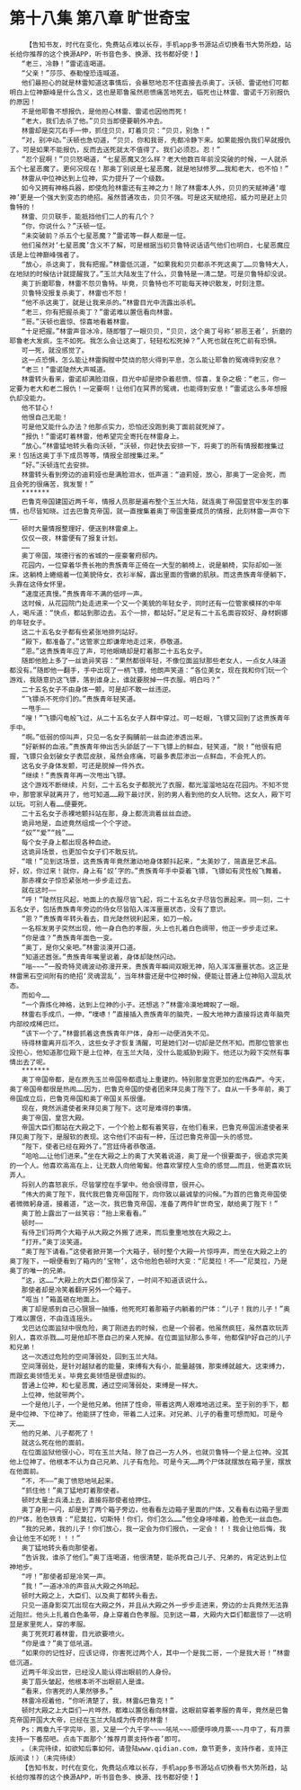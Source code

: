 # 第十八集 第八章 旷世奇宝
        【告知书友，时代在变化，免费站点难以长存，手机app多书源站点切换看书大势所趋，站长给你推荐的这个换源APP，听书音色多、换源、找书都好使！】
       “老三，冷静！”雷诺连喝道。
       “父亲！”莎莎、泰勒惶恐连喊道。
       他们最担心的就是林雷知道这事情后，会暴怒地忍不住直接去杀奥丁。沃顿、雷诺他们可都明白上位神巅峰是什么含义，这也是耶鲁虽然悲愤痛苦地死去，临死也让林雷、雷诺千万别报仇的原因！
       不是他耶鲁不想报仇，是他担心林雷、雷诺也因他而死！
       “老大，我们去杀了他。”贝贝当即便要朝外冲去。
       林雷却是突兀右手一伸，抓住贝贝，盯着贝贝：“贝贝，别急！”
       “对，别冲动。”沃顿也急切道，“贝贝，你和我哥，先都冷静下来。如果能报仇我们早就报仇了。可是如果不能报仇，反而去送死就太不值得了。我们必须忍。忍！”
       “忍个屁啊！”贝贝怒喝道，“七星恶魔又怎么样？老大他数百年前没突破的时候，一人就杀五个七星恶魔了。更何况现在！那奥丁别说是七星恶魔，就是地狱修罗……我和老大，也不怕！”
       林雷从中位神达到上位神，实力提升了一个级数。
       如今又拥有神格兵器，即使危险林雷还有主神之力！除了林雷本人外，贝贝的天赋神通‘噬神’更是一个强大到变态的绝招。虽然普通攻击，贝贝不强。可是这天赋绝招，威力可是赶上贝鲁特的！
       林雷、贝贝联手，能抵挡他们二人的有几个？
       “你，你说什么？”沃顿一怔。
       “未突破前？杀五个七星恶魔？”雷诺等一群人都是一怔。
       他们虽然对‘七星恶魔’含义不了解，可是根据当初贝鲁特说话语气他们也明白，七星恶魔应该是上位神巅峰强者了。
       “放心，杀这奥丁，我有把握。”林雷低沉道，“如果我和贝贝都杀不死这奥丁……贝鲁特大人，在地狱的时候估计就提醒我了。”玉兰大陆发生了什么，贝鲁特是一清二楚。可是贝鲁特却没说。
       奥丁折磨耶鲁，林雷不怨贝鲁特。毕竟，贝鲁特也不可能每天神识散发，时刻注意。
       贝鲁特没报复杀奥丁，林雷也不怨！
       “他不杀这奥丁，就是让我来杀的。”林雷目光中流露出杀机。
       “老三，你有把握杀奥丁？”雷诺难以置信看向林雷。
       “哥。”沃顿也震惊、惊喜地看着林雷。
       “十足把握。”林雷声音冰冷，随即瞥了一眼贝贝，“贝贝，这个奥丁号称‘邪恶王者’，折磨的耶鲁老大发疯，生不如死。我怎么会让这奥丁，轻轻松松死掉？”人死也就在死亡前有恐惧。
       可一死，就没感觉了。
       这一点恐惧，怎么能让林雷胸膛中焚烧的怒火得到平息，怎么能让耶鲁的冤魂得到安息？
       “老三！”雷诺陡然大声喊道。
       林雷转头看来，雷诺却满脸泪痕，目光中却是掺杂着悲愤、惊喜，复杂之极：“老三，你一定要为老大和老二报仇！一定要啊！让他们在冥界的冤魂，也能得到安息！”雷诺这么多年想报仇却没能力。
       他不甘心！
       他恨自己无能！
       可是他又能什么办法？他那点实力，恐怕还没跑到奥丁面前就死掉了。
       “报仇！”雷诺盯着林雷，他希望完全寄托在林雷身上。
       “放心。”林雷猛地转头看向沃顿，“沃顿，你赶快去安排一下，将奥丁的所有情报都搜集过来！包括这奥丁手下成员等等，情报全部搜集过来。”
       “好。”沃顿连忙去安排。
       林雷转头看到旁边的迪莉娅也是满脸泪水，低声道：“迪莉娅，放心，那奥丁一定会死，而且会死的很痛苦，我发誓！”
       *******
       巴鲁克帝国建国近两千年，情报人员那是遍布整个玉兰大陆，就连奥丁帝国皇宫中发生的事情，也尽皆知晓。过去巴鲁克帝国，就一直搜集着奥丁帝国重要成员的情报，此刻林雷一声令下——
       顿时大量情报整理好，便送到林雷桌上。
       仅仅一夜，林雷便有了报复计划。
       ……
       奥丁帝国，埃德行省的省城的一座豪奢府邸内。
       花园内，一位穿着华贵长袍的贵族青年正倚在一大型的躺椅上，说是躺椅，实际却如一张床。这躺椅上蜷缩着一位美貌侍女，衣衫半解，露出里面的雪嫩的肌肤。而这贵族青年便躺下，头靠在这侍女怀里。
       “速度还真慢。”贵族青年不满的低哼一声。
       这时候，从花园院门处走进来一个又一个美貌的年轻女子，同时还有一位管家模样的中年人，喝斥道：“快点，都站到那边去。五个一排，都站好。”足足有二十五名面容姣好、身材婀娜的年轻女子。
       这二十五名女子都有些紧张地排列站好。
       “殿下，都准备了。”这管家立即谦卑地走过来，恭敬道。
       “恩。”这贵族青年应了声，可他眼睛却是盯着那二十五名女子。
       随即他脸上多了一丝诡异笑容：“果然都很年轻，不像位面监狱那些老女人，一点女人味道都没有。”随即他一翻手，手中出现了一柄飞镖，他朗声笑道：“各位美女，现在我和你们玩一个游戏，我随意扔这飞镖，落到谁身上，谁就要脱掉一件衣服。明白吗？”
       二十五名女子不由身体一颤，可是却不敢一丝违逆。
       “飞镖杀不死你们的。”贵族青年轻笑道。
       一甩手——
       “嗖！”飞镖闪电般飞过，从二十五名女子人群中穿过。可一眨眼，飞镖又回到了这贵族青年手中。
       “啊。”低弱的惊叫声，只见一名女子胸脯前一丝血迹渗透出来。
       “好新鲜的血液。”贵族青年伸出舌头舔舐了一下飞镖上的鲜血，轻笑道，“脱！”他很有把握，飞镖只会划破女子表层皮肤，虽然会疼痛，可最多表层渗出一点鲜血，不会死人的。
       这名女子身体发颤，可还是脱掉一件外衣。
       “继续！”贵族青年再一次甩出飞镖。
       这个游戏不断继续，片刻，二十五名女子都脱光了衣服，都光溜溜地站在花园内。不知不觉中，那管家早就离开了，他可知道……殿下最讨厌，别的男人看到他的女人玩物。这女人，殿下可以玩。可别人看……便要死。
       二十五名女子赤裸地颤抖站在那，身上都流淌着丝丝血迹。
       诡异地是，血迹竟然组成一个个字迹。
       “奴”“爱”“贱”……
       每个女子身上都出现各种血迹。
       这诡异场景，也更加令女子们不敢反抗。
       “哦！”见到这场景，这贵族青年竟然激动地身体颤抖起来，“太美妙了，简直是艺术品。好，奴，你过来！就你，身上有‘奴’字的。”贵族青年手中耍着飞镖，飞镖如有灵性般飞舞着。
       那赤裸女子惊恐紧张地一步步走过去。
       就在这时——
       “呼！”陡然狂风起，地面上的衣服尽皆飞起，将二十五名女子尽皆包裹起来。同一刻，二十五名女子，包括贵族青年旁边的侍女尽皆陷入浑浑噩噩状态，没有了意识。
       “恩？”贵族青年转头看去，目光陡然锐利起来，如刀一般。
       一名棕发男子突然出现，他一身白色的孝服，头上也扎着白色绸带，他正一步步走过来。
       “你是谁？”贵族青年面色一变。
       “奥丁，是你父亲吧。”林雷淡漠开口道。
       “知道还嚣张。”贵族青年嘴里说着，身体却陡然闪动。
       “嗡~~~”一股奇特灵魂波动弥漫开来，贵族青年瞬间双眼无神，陷入浑浑噩噩状态。这正是林雷黑石空间附有的绝招‘灵魂混乱’，当年林雷还是中位神时候，便能让普通上位神陷入混乱状态。
       而如今……
       “一个靠炼化神格，达到上位神的小子。还想逃？”林雷冷漠地睥睨了一眼。
       林雷右手成爪，一伸，“噗哧！”直接插入贵族青年的脑壳，一股大地神力直接将这青年脑壳内部绞成稀巴烂。
       “该下一个了。”林雷抓着这贵族青年尸体，身形一动便消失不见。
       待得林雷离开后不久，这些女子才恢复清醒，可是她们对一切却是茫然不知。而那位管家也没担心，他知道那位殿下是上位神，在玉兰大陆，没什么能威胁到殿下。他还以为殿下突然有事情出去了呢。
       *******
       奥丁帝国帝都，是在原先玉兰帝国帝都遗址上重建的。特别那皇宫更加的宏伟森严。今天，奥丁帝国帝都很是热闹……因为，巴鲁克帝国的使者团来拜见奥丁陛下了。自从一千多年前，奥丁帝国成立后，巴鲁克帝国和奥丁帝国关系很僵。
       现在，竟然派遣使者来拜见奥丁陛下。这可是难得的事情。
       奥丁帝国，皇宫大殿。
       帝国大臣们都站在大殿之下，一个个脸上都有着笑容，在他们看来，巴鲁克帝国派遣使者来拜见奥丁陛下，是服软的表现。这令他们不由有一种，压过巴鲁克帝国一头的感觉。
       “陛下，使者已经在殿外了。”宫廷侍者恭敬道。
       “哈哈……让他们进来。”坐在大殿之上的奥丁大笑着说道，奥丁是一个很要面子，很追求完美的一个人。他喜欢高高在上，让无数人向他匍匐。他喜欢掌控人生命的感觉……而且，他更喜欢玩弄人。
       将别人的喜怒哀乐，尽皆掌控在手掌中。他会很得意，很开心。
       “伟大的奥丁陛下，我代我巴鲁克帝国陛下，向你致以最诚挚的问候。”为首的巴鲁克帝国使者微微躬身道，接着道，“这一次，我巴鲁克帝国，准备了两件旷世奇宝，献给奥丁陛下！”
       奥丁脸上露出了一丝笑容：“抬上来看看。”
       顿时——
       有侍卫们将两个大箱子从大殿之外搬了进来，而后重重地放在大殿之上。
       “打开。”奥丁淡笑道。
       “奥丁陛下请看。”这使者掀开第一个大箱子，顿时整个大殿一片惊呼声，而坐在大殿之上的奥丁陛下，一眼便看到了箱内的‘宝物’，这令他脸色顿时大变：“尼莫拉！不——”尼莫拉，乃是奥丁的唯一的兄弟。
       “这，这……”大殿上的大臣们都惊呆了，一时间不知道该说什么。
       那使者却是冷笑着翻开另外一个箱子。
       “哐当！”箱盖砸在地面上。
       奥丁却是感到自己心狠狠一抽搐，他死死盯着那箱子内躺着的尸体：“儿子！我的儿子！”奥丁难以置信，不由连连摇头。
       戈巴达位面监狱中很危险，奥丁刚进去的时候，也是一个弱者。他虽然疯狂，虽然喜欢玩弄别人，喜欢杀戮……可是他却不愿自己的亲人死掉。在位面监狱那么多年，他都保护好自己的儿子和兄弟！
       这一次透过危险的空间薄弱处，回到玉兰大陆。
       空间薄弱处，是针对越狱者的能量，束缚有大有小，能量越强，那束缚就越大。这束缚力，而跟玄奥领悟无关。毕竟玄奥领悟是很虚拟的。
       普通上位神，和七星恶魔，通过空间薄弱处，束缚是一样大。
       上位神，他就带两个。
       一个是他儿子，一个是他兄弟。他拼了性命，带着这两人艰难地逃过来。至于别的手下，都是中位神、下位神了。他能拼了性命，带着二人过来。对兄弟、儿子的看重可想而知。可是今天……
       他的兄弟、儿子都死了！
       就这么死在他的面前。
       在位面监狱他很小心，可在玉兰大陆，除了自己一方人外，也就贝鲁特一个是上位神。没其他上位神了。他根本不认为自己兄弟、儿子有危险。可是今天……两个尸体就摆放在箱子里，摆放在他面前。
       “不，不——”奥丁愤怒地吼起来。
       “抓住他！”奥丁猛地盯着那使者。
       顿时大量士兵涌上去，直接将那使者给押住。
       奥丁身形一闪，却是到了两个箱子旁边，他看看左边箱子里面的尸体，又看看右边箱子里面的尸体，脸色铁青：“尼莫拉，切斯特！你们，你们怎么……”他全身哆嗦着，脸色无一丝血色。
       “我的兄弟，我的儿子！你们放心，我一定会为你们报仇，一定会！！！我会让他后悔，我会让他生不如死！！！”
       奥丁猛地转头看向那使者。
       “告诉我，谁杀了他们。”奥丁连喝道，他很清楚，能杀死自己儿子、兄弟的，肯定达到上位神地步。
       “哼！”那使者却是冷笑一声。
       “我！”一道冰冷的声音从大殿之外响起。
       顿时大殿之上，大臣们、以及奥丁都转头看去。
       只见一道身影突兀出现在大殿之外，并且从大殿之外一步步走进来，旁边的士兵竟然无法靠近阻拦。他头上扎着白色条带，身上穿着白色孝服。见到这一幕，大殿内大臣们都震惊了——这明显是家里死人，穿的孝服。
       奥丁死死盯着林雷，目光欲要喷火。
       “你是谁？”奥丁低吼道。
       “如果你的记性好，应该记得，你害死过两个人，其中一个是我二哥，一个是我大哥！”林雷低沉道。
       近两千年没出世，已经没人能认得出眼前的人身份。
       奥丁眉头皱起，他根本听不出眼前人是谁。
       “看来，你害死的人果然够多。”
       林雷冷视着他，“你听清楚了，我，林雷&巴鲁克！”
       顿时大殿之上大臣们一片哗然，都难以置信看向林雷。这眼前穿着孝服的青年，竟然是巴鲁克帝国开国大大帝，已经在玉兰大陆成为传奇的林雷！
       Ps：两章九千字完毕，恩，又是一个九千字~~~~吼吼~~~顺便呼唤月票~~~月中了，有月票支持一下番茄吧。点击下面那个‘推荐月票支持作者’即可。
       。（未完待续，如欲知后事如何，请登陆www.qidian.com，章节更多，支持作者，支持正版阅读！）（未完待续）
       【告知书友，时代在变化，免费站点难以长存，手机app多书源站点切换看书大势所趋，站长给你推荐的这个换源APP，听书音色多、换源、找书都好使！】